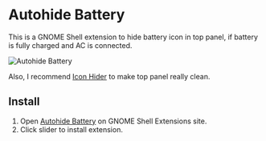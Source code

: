 # Autohide Battery

This is a GNOME Shell extension to hide battery icon in top panel,
if battery is fully charged and AC is connected.

![Autohide Battery](http://ai.github.io/autohide-battery/screenshot.png)

Also, I recommend [Icon Hider] to make top panel really clean.

[Icon Hider]: https://extensions.gnome.org/extension/351/icon-hider/
[Antisocial Menu]: https://extensions.gnome.org/extension/547/antisocial-menu/

## Install

1. Open [Autohide Battery] on GNOME Shell Extensions site.
2. Click slider to install extension.

[Autohide Battery]: https://extensions.gnome.org/extension/595/autohide-battery/
